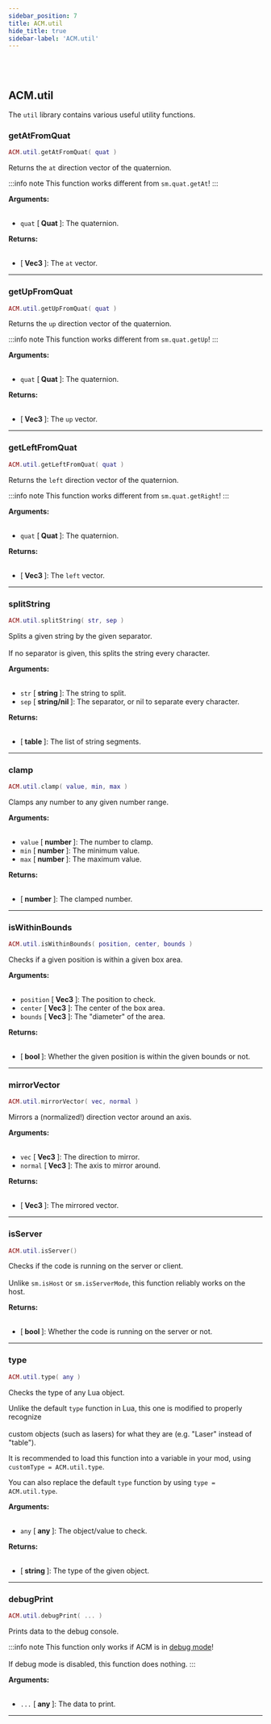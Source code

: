 ```yaml
---
sidebar_position: 7
title: ACM.util
hide_title: true
sidebar-label: 'ACM.util'
---
```


<br></br>

## ACM.util

The <code>util</code> library contains various useful utility functions.

### getAtFromQuat

```lua
ACM.util.getAtFromQuat( quat )
```

Returns the <code>at</code> direction vector of the quaternion.

:::info note
This function works different from <code>sm.quat.getAt</code>!
:::

<strong>Arguments:</strong> <br></br>

- <code>quat</code> [<strong> Quat </strong>]: The quaternion.

<strong>Returns:</strong> <br></br>

- [<strong> Vec3 </strong>]: The <code>at</code> vector.

---

### getUpFromQuat

```lua
ACM.util.getUpFromQuat( quat )
```

Returns the <code>up</code> direction vector of the quaternion.

:::info note
This function works different from <code>sm.quat.getUp</code>!
:::

<strong>Arguments:</strong> <br></br>

- <code>quat</code> [<strong> Quat </strong>]: The quaternion.

<strong>Returns:</strong> <br></br>

- [<strong> Vec3 </strong>]: The <code>up</code> vector.

---

### getLeftFromQuat

```lua
ACM.util.getLeftFromQuat( quat )
```

Returns the <code>left</code> direction vector of the quaternion.

:::info note
This function works different from <code>sm.quat.getRight</code>!
:::

<strong>Arguments:</strong> <br></br>

- <code>quat</code> [<strong> Quat </strong>]: The quaternion.

<strong>Returns:</strong> <br></br>

- [<strong> Vec3 </strong>]: The <code>left</code> vector.

---

### splitString

```lua
ACM.util.splitString( str, sep )
```

Splits a given string by the given separator. <br></br>
If no separator is given, this splits the string every character.

<strong>Arguments:</strong> <br></br>

- <code>str</code> [<strong> string </strong>]: The string to split.
- <code>sep</code> [<strong> string/nil </strong>]: The separator, or nil to separate every character.

<strong>Returns:</strong> <br></br>

- [<strong> table </strong>]: The list of string segments.

---

### clamp

```lua
ACM.util.clamp( value, min, max )
```

Clamps any number to any given number range.

<strong>Arguments:</strong> <br></br>

- <code>value</code> [<strong> number </strong>]: The number to clamp.
- <code>min</code> [<strong> number </strong>]: The minimum value.
- <code>max</code> [<strong> number </strong>]: The maximum value.

<strong>Returns:</strong> <br></br>

- [<strong> number </strong>]: The clamped number.

---

### isWithinBounds

```lua
ACM.util.isWithinBounds( position, center, bounds )
```

Checks if a given position is within a given box area.

<strong>Arguments:</strong> <br></br>

- <code>position</code> [<strong> Vec3 </strong>]: The position to check.
- <code>center</code> [<strong> Vec3 </strong>]: The center of the box area.
- <code>bounds</code> [<strong> Vec3 </strong>]: The "diameter" of the area.

<strong>Returns:</strong> <br></br>

- [<strong> bool </strong>]: Whether the given position is within the given bounds or not.

---

### mirrorVector

```lua
ACM.util.mirrorVector( vec, normal )
```

Mirrors a (normalized!) direction vector around an axis.

<strong>Arguments:</strong> <br></br>

- <code>vec</code> [<strong> Vec3 </strong>]: The direction to mirror.
- <code>normal</code> [<strong> Vec3 </strong>]: The axis to mirror around.

<strong>Returns:</strong> <br></br>

- [<strong> Vec3 </strong>]: The mirrored vector.

---

### isServer

```lua
ACM.util.isServer()
```

Checks if the code is running on the server or client. <br></br>
Unlike <code>sm.isHost</code> or <code>sm.isServerMode</code>, this function reliably works on the host.

<strong>Returns:</strong> <br></br>

- [<strong> bool </strong>]: Whether the code is running on the server or not.

---

### type

```lua
ACM.util.type( any )
```

Checks the type of any Lua object.

Unlike the default <code>type</code> function in Lua, this one is modified to properly recognize <br></br>
custom objects (such as lasers) for what they are (e.g. "Laser" instead of "table").

It is recommended to load this function into a variable in your mod, using <code>customType = ACM.util.type</code>.

You can also replace the default <code>type</code> function by using <code>type = ACM.util.type</code>.

<strong>Arguments:</strong> <br></br>

- <code>any</code> [<strong> any </strong>]: The object/value to check.

<strong>Returns:</strong> <br></br>

- [<strong> string </strong>]: The type of the given object.

---

### debugPrint

```lua
ACM.util.debugPrint( ... )
```

Prints data to the debug console.

:::info note
This function only works if ACM is in [debug mode](/ACM/Static-Functions/acm.mod#enabledebugmode)! <br></br>
If debug mode is disabled, this function does nothing.
:::

<strong>Arguments:</strong> <br></br>

- <code>...</code> [<strong> any </strong>]: The data to print.

---
